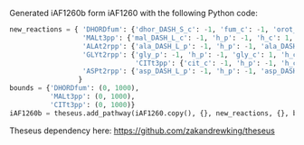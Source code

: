 Generated iAF1260b form iAF1260 with the following Python code:

```python
new_reactions = { 'DHORDfum': {'dhor_DASH_S_c': -1, 'fum_c': -1, 'orot_c': 1, 'succ_c': 1},
                  'MALt3pp': {'mal_DASH_L_c': -1, 'h_p': -1, 'h_c': 1, 'mal_DASH_L_p': 1},
                  'ALAt2rpp': {'ala_DASH_L_p': -1, 'h_p': -1, 'ala_DASH_L_c': 1, 'h_c': 1},
                  'GLYt2rpp': {'gly_p': -1, 'h_p': -1, 'gly_c': 1, 'h_c': 1},
				               'CITt3pp': {'cit_c': -1, 'h_p': -1, 'h_c': 1, 'cit_p': 1},
                  'ASPt2rpp': {'asp_DASH_L_p': -1, 'h_p': -1, 'asp_DASH_L_c': 1, 'h_c': 1}
                 }
bounds = {'DHORDfum': (0, 1000),
          'MALt3pp': (0, 1000),
          'CITt3pp': (0, 1000)}
iAF1260b = theseus.add_pathway(iAF1260.copy(), {}, new_reactions, {}, bounds, check_mass_balance=True)
```

Theseus dependency here: https://github.com/zakandrewking/theseus
